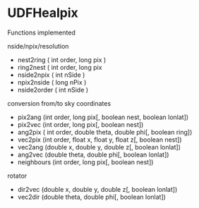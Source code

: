 # UDFHealpix
 
Functions implemented

nside/npix/resolution
 - nest2ring ( int order, long pix )
 - ring2nest ( int order, long pix 
 - nside2npix ( int nSide )
 - npix2nside ( long nPix )
 - nside2order ( int nSide )
 
conversion from/to sky coordinates 
 - pix2ang (int order, long pix[, boolean nest, boolean lonlat])
 - pix2vec (int order, long pix[, boolean nest])
 - ang2pix ( int order, double theta, double phi[, boolean ring]) 
 - vec2pix (int order, float x, float y, float z[, boolean nest])
 - vec2ang (double x, double y, double z[, boolean lonlat])
 - ang2vec (double theta, double phi[, boolean lonlat])
 - neighbours (int order, long pix[, boolean nest])
 
rotator
 - dir2vec (double x, double y, double z[, boolean lonlat])
 - vec2dir (double theta, double phi[, boolean lonlat])
